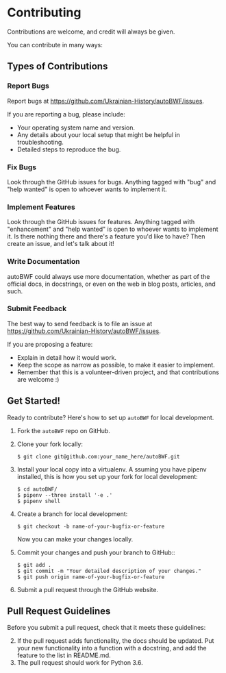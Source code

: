 # Contributing

Contributions are welcome, and credit will always be given.

You can contribute in many ways:

## Types of Contributions

### Report Bugs

Report bugs at https://github.com/Ukrainian-History/autoBWF/issues.

If you are reporting a bug, please include:

* Your operating system name and version.
* Any details about your local setup that might be helpful in troubleshooting.
* Detailed steps to reproduce the bug.

### Fix Bugs

Look through the GitHub issues for bugs. Anything tagged with "bug" and "help
wanted" is open to whoever wants to implement it.

### Implement Features

Look through the GitHub issues for features. Anything tagged with "enhancement"
and "help wanted" is open to whoever wants to implement it. Is there nothing there
and there's a feature you'd like to have? Then create an issue, and
let's talk about it!

### Write Documentation

autoBWF could always use more documentation, whether as part of the
official docs, in docstrings, or even on the web in blog posts,
articles, and such.

### Submit Feedback

The best way to send feedback is to file an issue at https://github.com/Ukrainian-History/autoBWF/issues.

If you are proposing a feature:

* Explain in detail how it would work.
* Keep the scope as narrow as possible, to make it easier to implement.
* Remember that this is a volunteer-driven project, and that contributions
  are welcome :)

## Get Started!

Ready to contribute? Here's how to set up `autoBWF` for local development.

1. Fork the `autoBWF` repo on GitHub.
2. Clone your fork locally:

    ```
    $ git clone git@github.com:your_name_here/autoBWF.git
    ```

3. Install your local copy into a virtualenv. A
ssuming you have pipenv installed, this is how you set up your fork for local development:

    ```
    $ cd autoBWF/
    $ pipenv --three install '-e .'
    $ pipenv shell
    ```

4. Create a branch for local development:

    ```
    $ git checkout -b name-of-your-bugfix-or-feature
    ```

   Now you can make your changes locally.

6. Commit your changes and push your branch to GitHub::

    ```
    $ git add .
    $ git commit -m "Your detailed description of your changes."
    $ git push origin name-of-your-bugfix-or-feature
    ```

7. Submit a pull request through the GitHub website.

Pull Request Guidelines
-----------------------

Before you submit a pull request, check that it meets these guidelines:

2. If the pull request adds functionality, the docs should be updated. Put
   your new functionality into a function with a docstring, and add the
   feature to the list in README.md.
3. The pull request should work for Python 3.6. 
